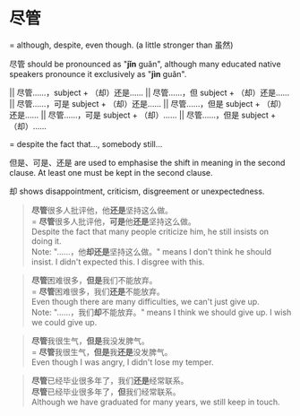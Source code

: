# 尽管

= although, despite, even though. (a little stronger than 虽然)

尽管 should be pronounced as "__jǐn__ guǎn", although many educated native speakers pronounce it exclusively as "__jìn__ guǎn".

|| 尽管……，subject + （却）还是……
|| 尽管……，但 subject + （却）还是……
|| 尽管……，可是 subject + （却）还是……
|| 尽管……，但是 subject + （却）还是……
|| 尽管……，可是 subject + （却）……
|| 尽管……，但是 subject + （却）……

= despite the fact that..., somebody still...

但是、可是、还是 are used to emphasise the shift in meaning in the second clause. At least one must be kept in the second clause.

却 shows disappointment, criticism, disgreement or unexpectedness.

> **尽管**很多人批评他，他**还是**坚持这么做。  
= **尽管**很多人批评他，**可是**他**还是**坚持这么做。  
Despite the fact that many people criticize him, he still insists on doing it.  
Note: "……，他**却还是**坚持这么做。" means I don't think he should insist. I didn't expected this. I disgree with this.

> **尽管**困难很多，**但是**我们不能放弃。  
= **尽管**困难很多，我们**还是**不能放弃。  
Even though there are many difficulties, we can't just give up.  
Note: "……，我们**却**不能放弃。" means I think we should give up. I wish we could give up.

> **尽管**我很生气，**但是**我没发脾气。  
= **尽管**我很生气，**但是**我**还是**没发脾气。  
Even though I was angry, I didn't lose my temper.

> **尽管**已经毕业很多年了，我们**还是**经常联系。  
> **尽管**已经毕业很多年了，**但**我们经常联系。  
Although we have graduated for many years, we still keep in touch.
